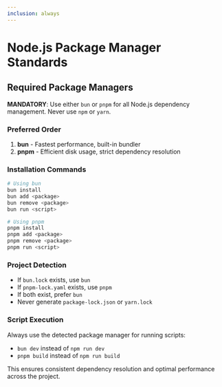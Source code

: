 ```yaml
---
inclusion: always
---
```


# Node.js Package Manager Standards

## Required Package Managers

**MANDATORY**: Use either `bun` or `pnpm` for all Node.js dependency management. Never use `npm` or `yarn`.

### Preferred Order
1. **bun** - Fastest performance, built-in bundler
2. **pnpm** - Efficient disk usage, strict dependency resolution

### Installation Commands

```bash
# Using bun
bun install
bun add <package>
bun remove <package>
bun run <script>

# Using pnpm  
pnpm install
pnpm add <package>
pnpm remove <package>
pnpm run <script>
```

### Project Detection

- If `bun.lock` exists, use `bun`
- If `pnpm-lock.yaml` exists, use `pnpm`
- If both exist, prefer `bun`
- Never generate `package-lock.json` or `yarn.lock`

### Script Execution

Always use the detected package manager for running scripts:
- `bun dev` instead of `npm run dev`
- `pnpm build` instead of `npm run build`

This ensures consistent dependency resolution and optimal performance across the project.